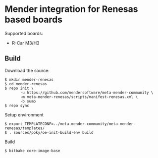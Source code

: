 # Mender integration for Renesas based boards

Supported boards:

- R-Car M3/H3

## Build

Download the source:

    $ mkdir mender-renesas
    $ cd mender-renesas
    $ repo init \
           -u https://github.com/mendersoftware/meta-mender-community \
           -m meta-mender-renesas/scripts/manifest-renesas.xml \
           -b sumo
    $ repo sync

Setup environment

    $ export TEMPLATECONF=../meta-mender-community/meta-mender-renesas/templates/
    $ . sources/poky/oe-init-build-env build

Build

    $ bitbake core-image-base
